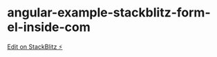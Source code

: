 # angular-example-stackblitz-form-el-inside-com

[Edit on StackBlitz ⚡️](https://stackblitz.com/edit/angular-example-stackblitz-form-el-inside-com-nk)
